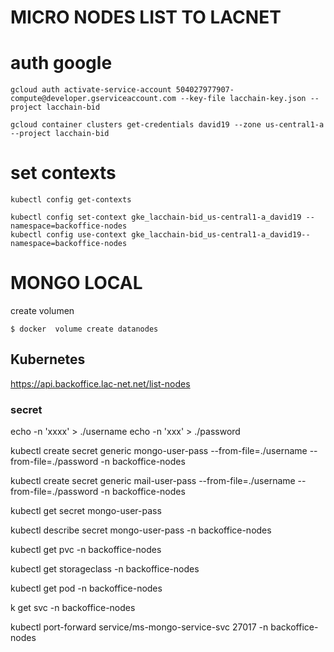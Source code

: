 # MICRO NODES LIST TO LACNET

# auth google

    gcloud auth activate-service-account 504027977907-compute@developer.gserviceaccount.com --key-file lacchain-key.json --project lacchain-bid

    gcloud container clusters get-credentials david19 --zone us-central1-a --project lacchain-bid

# set contexts

    kubectl config get-contexts

    kubectl config set-context gke_lacchain-bid_us-central1-a_david19 --namespace=backoffice-nodes
    kubectl config use-context gke_lacchain-bid_us-central1-a_david19--namespace=backoffice-nodes

# MONGO LOCAL

create volumen

    $ docker  volume create datanodes

## Kubernetes
https://api.backoffice.lac-net.net/list-nodes

### secret

echo -n 'xxxx' > ./username
echo -n 'xxx' > ./password



kubectl create secret generic mongo-user-pass --from-file=./username --from-file=./password -n backoffice-nodes

kubectl create secret generic mail-user-pass --from-file=./username --from-file=./password -n backoffice-nodes

kubectl get secret mongo-user-pass

kubectl describe secret mongo-user-pass -n backoffice-nodes

 kubectl get pvc -n backoffice-nodes

 kubectl get storageclass -n backoffice-nodes

 kubectl get pod -n backoffice-nodes

 k get svc -n backoffice-nodes

 kubectl port-forward service/ms-mongo-service-svc 27017 -n backoffice-nodes